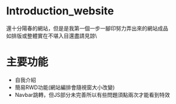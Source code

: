 # Introduction_website

還十分陽春的網站，但是是我第一個一步一腳印努力弄出來的網站成品\
如排版或整體實在不堪入目還盡請見諒\

# 主要功能
* 自我介紹
* 簡易RWD功能(網站編排會隨視窗大小改變)
* Navbar跳轉，但JS部分未完善所以有些問題須點兩次才能看到特效

